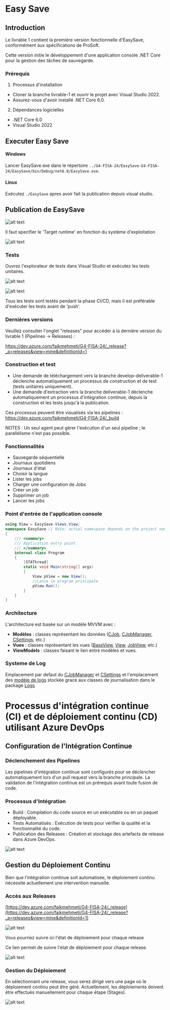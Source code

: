 # Easy Save

## Introduction 

Le livrable 1 contient la première version fonctionnelle d'EasySave, conformément aux spécifications de ProSoft. 

Cette version initie le développement d'une application console .NET Core pour la gestion des tâches de sauvegarde.

### Prérequis

1.	Processus d'installation

* Cloner la branche livrable-1 et ouvrir le projet avec Visual Studio 2022. 
* Assurez-vous d'avoir installé .NET Core 6.0.

2.	Dépendances logicielles

* .NET Core 6.0
* Visual Studio 2022

## Executer Easy Save
#### Windows
Lancer EasySave.exe dans le répertoire ``../G4-FISA-24/EasySave-G4-FISA-24/EasySave/bin/Debug/net6.0/EasySave.exe``.

#### Linux
Exécutez ``./EasySave`` apres avoir fait la publication depuis visual studio.

## Publication de EasySave
![alt text](images/image.png)

Il faut specifier le 'Target runtime' en fonction du système d'exploitation

![alt text](images/image-1.png)

### Tests

Ouvrez l'explorateur de tests dans Visual Studio et exécutez les tests unitaires.

![alt text](images/image-2.png)

![alt text](images/image-3.png)

Tous les tests sont testés pendant la phase CI/CD, mais il est préférable d'exécuter les tests avant de 'push'.

### Dernières versions

Veuillez consulter l'onglet "releases" pour accéder à la dernière version du livrable 1 (Pipelines -> Releases) :

https://dev.azure.com/faikmehmeti/G4-FISA-24/_release?_a=releases&view=mine&definitionId=1

### Construction et test

* Une demande de téléchargement vers la branche develop-deliverable-1 déclenche automatiquement un processus de construction et de test (tests unitaires uniquement).
* Une demande d'extraction vers la branche deliverable-1 déclenche automatiquement un processus d'intégration continue, depuis la construction et les tests jusqu'à la publication.

Ces processus peuvent être visualisés via les pipelines : https://dev.azure.com/faikmehmeti/G4-FISA-24/_build

NOTES : Un seul agent peut gérer l'exécution d'un seul pipeline ; le parallélisme n'est pas possible.

### Fonctionnalités
- Sauvegarde séquentielle
- Journaux quotidiens
- Journaux d'état
- Choisir la langue
- Lister les jobs
- Charger une configuration de Jobs
- Créer un job
- Supprimer un job
- Lancer les jobs

### Point d'entrée de l'application console

``` csharp
using View = EasySave.Views.View;
namespace EasySave // Note: actual namespace depends on the project name.
{
    /// <summary>
    /// Application entry point
    /// </summary>
    internal class Program
    {
        [STAThread]
        static void Main(string[] args)
        {
            View pView = new View();
            //Lance le program principale
            pView.Run();
        }
    }
}
```

### Architecture
 L'architecture est basée sur un modèle MVVM avec :

- **Modèles** : classes représentant les données ([CJob](https://charifmah.github.io/EasySaveWiki/api/Models.Backup.CJob.html), [CJobManager](https://charifmah.github.io/EasySaveWiki/api/Models.Backup.CJobManager.html), [CSettings](https://charifmah.github.io/EasySaveWiki/api/Models.CSettings.html), etc.)
- **Vues** :  classes représentant les vues ([BaseView](https://charifmah.github.io/EasySaveWiki/api/EasySave.Views.BaseView.html), [View](https://charifmah.github.io/EasySaveWiki/api/EasySave.Views.View.html), [JobView](https://charifmah.github.io/EasySaveWiki/api/EasySave.Views.JobView.html), etc.)
- **ViewModels** : classes faisant le lien entre modèles et vues.

### Systeme de Log

Emplacement par defaut du [CJobManager](https://charifmah.github.io/EasySaveWiki/api/Models.Backup.CJobManager.html) et [CSettings](https://charifmah.github.io/EasySaveWiki/api/Models.Backup.CJobManager.html) et l'emplacement des [modèle de logs](https://charifmah.github.io/EasySaveWiki/api/LogsModels.html) stockée grace aux classes de journalisation dans le package [Logs](https://charifmah.github.io/EasySaveWiki/api/LogsModels.html)

# Processus d'intégration continue (CI) et de déploiement continu (CD) utilisant Azure DevOps

## Configuration de l'Intégration Continue

### Déclenchement des Pipelines

Les pipelines d'intégration continue sont configurés pour se déclencher automatiquement lors d'un pull request vers la branche principale. La validation de l'intégration continue est un prérequis avant toute fusion de code.

### Processus d'Intégration

- Build : Compilation du code source en un exécutable ou en un paquet déployable.
- Tests Automatisés : Exécution de tests pour vérifier la qualité et la fonctionnalité du code.
- Publication des Releases : Création et stockage des artefacts de release dans Azure DevOps.

![alt text](images/integration-processus.png)

## Gestion du Déploiement Continu

Bien que l'intégration continue soit automatisée, le déploiement continu nécessite actuellement une intervention manuelle.

### Accès aux Releases

[https://dev.azure.com/faikmehmeti/G4-FISA-24/_release](https://dev.azure.com/faikmehmeti/G4-FISA-24/_release?_a=releases&view=mine&definitionId=1)

![alt text](images/releases-access.png)

Vous pourriez suivre ici l'état de déploiement pour chaque release

Ce lien permet de suivre l'état de déploiement pour chaque release.

![alt text](images/releases-access2.png)

### Gestion du Déploiement

En sélectionnant une release, vous serez dirigé vers une page où le déploiement continu peut être géré. Actuellement, les déploiements doivent être effectués manuellement pour chaque étape (Stages).

![alt text](images/deployment.png)
